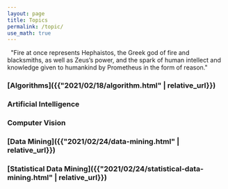 ```yaml
---
layout: page
title: Topics
permalink: /topic/
use_math: true
---
```


<div class="statement">

&nbsp; "Fire at once represents Hephaistos, the Greek god of fire and blacksmiths, as well as Zeus’s power, and the spark of human intellect and knowledge given to humankind by Prometheus in the form of reason."

</div>

### [Algorithms]({{"2021/02/18/algorithm.html" | relative_url}})


### Artificial Intelligence


### Computer Vision



### [Data Mining]({{"2021/02/24/data-mining.html" | relative_url}})



### [Statistical Data Mining]({{"2021/02/24/statistical-data-mining.html" | relative_url}})

